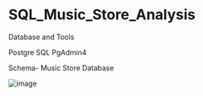 # SQL_Music_Store_Analysis

Database and Tools

Postgre SQL
PgAdmin4

Schema- Music Store Database

![image](https://github.com/patelk11/SQL_Music_Store_Analysis/assets/173055569/fe66c450-1b29-4e0c-abfa-31f2388e9445)
